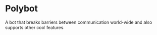 # Polybot
A bot that breaks barriers between communication world-wide and also supports other cool features

